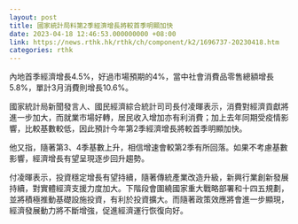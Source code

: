 ```yaml
---
layout: post
title: 國家統計局料第2季經濟增長將較首季明顯加快
date: 2023-04-18 12:46:53.000000000 +08:00
link: https://news.rthk.hk/rthk/ch/component/k2/1696737-20230418.htm
categories: rthk
---
```


內地首季經濟增長4.5%，好過市場預期的4%，當中社會消費品零售總額增長5.8%，單計3月消費則增長10.6%。

國家統計局新聞發言人、國民經濟綜合統計司司長付凌暉表示，消費對經濟貢獻將進一步加大，而就業市場好轉，居民收入增加亦有利消費；加上去年同期受疫情影響，比較基數較低，因此預計今年第2季經濟增長將較首季明顯加快。

他又指，隨著第3、4季基數上升，相信增速會較第2季有所回落。如果不考慮基數影響，經濟增長有望呈現逐步回升趨勢。

付凌暉表示，投資穩定增長有望持續，隨著傳統產業改造升級，新興行業創新發展持續，對實體經濟支援力度加大。下階段會圍繞國家重大戰略部署和十四五規劃，並將積極推動基礎設施投資，有利於投資擴大。而隨著政策效應將會進一步顯現，經濟發展動力將不斷增強，促進經濟運行恢復向好。

